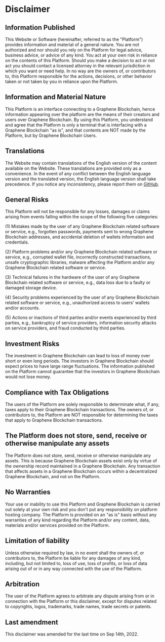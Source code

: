 # Disclaimer

## Information Published

This Website or Software (hereinafter, referred to as the "Platform") provides information and material of a general nature. You are not authorized and nor should you rely on the Platform for legal advice, business advice, or advice of any kind. You act at your own risk in reliance on the contents of this Platform. Should you make a decision to act or not act you should contact a licensed attorney in the relevant jurisdiction in which you want or need help. In no way are the owners of, or contributors to, this Platform responsible for the actions, decisions, or other behavior taken or not taken by you in reliance upon the Platform.

## Information and Material Nature

This Platform is an interface connecting to a Graphene Blockchain, hence information appearing over the platform are the means of their creators and users over Graphene Blockchain. By using this Platform, you understand and agree that the Platform is only a terminal that is interfacing with a Graphene Blockchain "as is", and that contents are NOT made by the Platform, but by Graphene Blockchain Users.

## Translations

The Website may contain translations of the English version of the content available on the Website. These translations are provided only as a convenience. In the event of any conflict between the English language version and the translated version, the English language version shall take precedence. If you notice any inconsistency, please report them on [GitHub](https://github.com/decentrawise/graphene-ui/issues).

## General Risks

This Platform will not be responsible for any losses, damages or claims arising from events falling within the scope of the following five categories:

(1) Mistakes made by the user of any Graphene Blockchain related software or service, e.g., forgotten passwords, payments sent to wrong Graphene Blockchain addresses, and accidental deletion of wallets information and credentials.

(2) Platform problems and/or any Graphene Blockchain related software or service, e.g., corrupted wallet file, incorrectly constructed transactions, unsafe cryptographic libraries, malware affecting the Platform and/or any Graphene Blockchain related software or service.

(3) Technical failures in the hardware of the user of any Graphene Blockchain related software or service, e.g., data loss due to a faulty or damaged storage device.

(4) Security problems experienced by the user of any Graphene Blockchain related software or service, e.g., unauthorized access to users' wallets and/or accounts.

(5) Actions or inactions of third parties and/or events experienced by third parties, e.g., bankruptcy of service providers, information security attacks on service providers, and fraud conducted by third parties.


## Investment Risks

The investment in Graphene Blockchain can lead to loss of money over short or even long periods. The investors in Graphene Blockchain should expect prices to have large range fluctuations. The information published on the Platform cannot guarantee that the investors in Graphene Blockchain would not lose money.


## Compliance with Tax Obligations

The users of the Platform are solely responsible to determinate what, if any, taxes apply to their Graphene Blockchain transactions. The owners of, or contributors to, the Platform are NOT responsible for determining the taxes that apply to Graphene Blockchain transactions.


## The Platform does not store, send, receive or otherwise manipulate any assets

The Platform does not store, send, receive or otherwise manipulate any assets. This is because Graphene Blockchain assets exist only by virtue of the ownership record maintained in a Graphene Blockchain. Any transaction that affects assets in a Graphene Blockchain occurs within a decentralized Graphene Blockchain, and not on the Platform.

## No Warranties

Your use or inability to use this Platform and Graphene Blockchain is carried out solely at your own risk and you don't put any responsibility on platform hosting company. The Platform is provided on an "as is" basis without any warranties of any kind regarding the Platform and/or any content, data, materials and/or services provided on the Platform.


## Limitation of liability

Unless otherwise required by law, in no event shall the owners of, or contributors to, the Platform be liable for any damages of any kind, including, but not limited to, loss of use, loss of profits, or loss of data arising out of or in any way connected with the use of the Platform.


## Arbitration

The user of the Platform agrees to arbitrate any dispute arising from or in connection with the Platform or this disclaimer, except for disputes related to copyrights, logos, trademarks, trade names, trade secrets or patents.

## Last amendment

This disclaimer was amended for the last time on Sep 14th, 2022.
